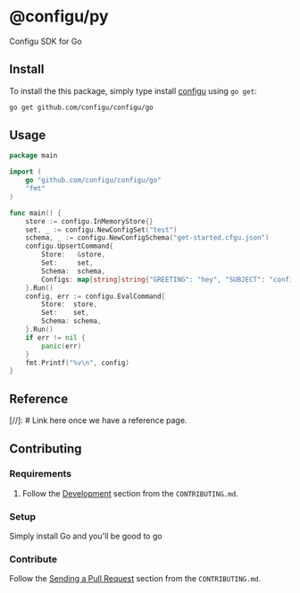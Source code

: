 # @configu/py

Configu SDK for Go

## Install

To install the this package, simply type install [configu](https://github.com/configu/configu) using `go get`:

```bash
go get github.com/configu/configu/go
```

## Usage

```go
package main

import (
	go "github.com/configu/configu/go"
	"fmt"
)

func main() {
	store := configu.InMemoryStore{}
	set, _ := configu.NewConfigSet("test")
	schema, _ := configu.NewConfigSchema("get-started.cfgu.json")
	configu.UpsertCommand{
		Store:   &store,
		Set:     set,
		Schema:  schema,
		Configs: map[string]string{"GREETING": "hey", "SUBJECT": "configu go SDK"},
	}.Run()
	config, err := configu.EvalCommand{
		Store:  store,
		Set:    set,
		Schema: schema,
	}.Run()
	if err != nil {
		panic(err)
	}
	fmt.Printf("%v\n", config)
}
```

## Reference

[//]: # Link here once we have a reference page.

## Contributing

### Requirements

1. Follow the [Development](https://github.com/configu/configu/blob/main/CONTRIBUTING.md#development) section from the `CONTRIBUTING.md`.

### Setup

Simply install Go and you'll be good to go

### Contribute

Follow the [Sending a Pull Request](https://github.com/configu/configu/blob/main/CONTRIBUTING.md#sending-a-pull-request) section from the `CONTRIBUTING.md`.
